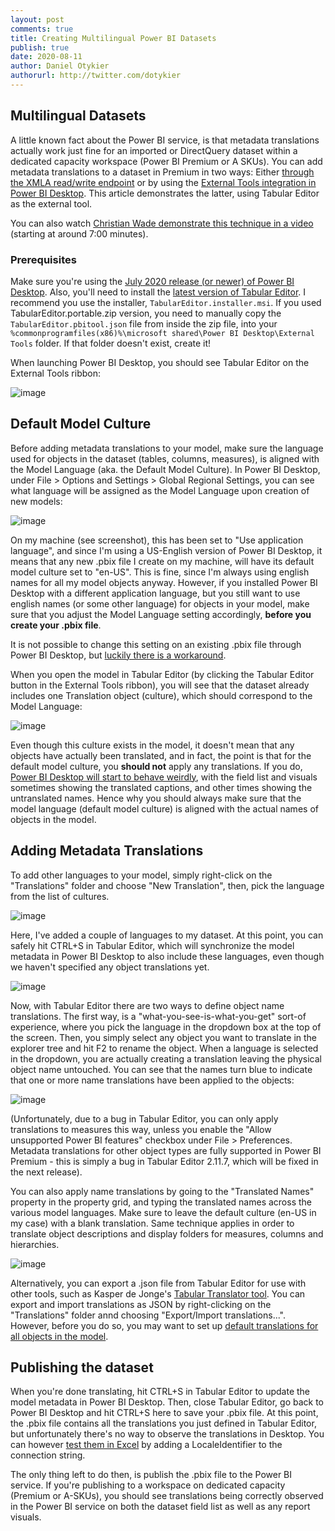 ```yaml
---
layout: post
comments: true
title: Creating Multilingual Power BI Datasets
publish: true
date: 2020-08-11
author: Daniel Otykier
authorurl: http://twitter.com/dotykier
---
```


## Multilingual Datasets

A little known fact about the Power BI service, is that metadata translations actually work just fine for an imported or DirectQuery dataset within a dedicated capacity workspace (Power BI Premium or A SKUs). You can add metadata translations to a dataset in Premium in two ways: Either [through the XMLA read/write endpoint](https://www.kasperonbi.com/setting-up-translations-for-power-bi-premium/) or by using the [External Tools integration in Power BI Desktop](https://powerbi.microsoft.com/en-us/blog/announcing-public-preview-of-external-tools-in-power-bi-desktop/). This article demonstrates the latter, using Tabular Editor as the external tool.

You can also watch [Christian Wade demonstrate this technique in a video](https://mymbas.microsoft.com/sessions/1165847d-260a-4d28-bec7-6843932e4467) (starting at around 7:00 minutes).

### Prerequisites
Make sure you're using the [July 2020 release (or newer) of Power BI Desktop](https://powerbi.microsoft.com/en-us/desktop/). Also, you'll need to install the [latest version of Tabular Editor](https://github.com/otykier/TabularEditor/releases/latest). I recommend you use the installer, `TabularEditor.installer.msi`. If you used TabularEditor.portable.zip version, you need to manually copy the `TabularEditor.pbitool.json` file from inside the zip file, into your `%commonprogramfiles(x86)%\microsoft shared\Power BI Desktop\External Tools` folder. If that folder doesn't exist, create it!

When launching Power BI Desktop, you should see Tabular Editor on the External Tools ribbon:

![image](https://user-images.githubusercontent.com/8976200/89929656-cd92fc80-dc09-11ea-99e8-eb279db18b74.png)

## Default Model Culture

Before adding metadata translations to your model, make sure the language used for objects in the dataset (tables, columns, measures), is aligned with the Model Language (aka. the Default Model Culture). In Power BI Desktop, under File > Options and Settings > Global Regional Settings, you can see what language will be assigned as the Model Language upon creation of new models:

![image](https://user-images.githubusercontent.com/8976200/89930094-7ccfd380-dc0a-11ea-9945-02da806daf7d.png)

On my machine (see screenshot), this has been set to "Use application language", and since I'm using a US-English version of Power BI Desktop, it means that any new .pbix file I create on my machine, will have its default model culture set to "en-US". This is fine, since I'm always using english names for all my model objects anyway. However, if you installed Power BI Desktop with a different application language, but you still want to use english names (or some other language) for objects in your model, make sure that you adjust the Model Language setting accordingly, **before you create your .pbix file**.

It is not possible to change this setting on an existing .pbix file through Power BI Desktop, but [luckily there is a workaround](https://www.sqlbi.com/articles/changing-the-culture-of-a-power-bi-desktop-file/).

When you open the model in Tabular Editor (by clicking the Tabular Editor button in the External Tools ribbon), you will see that the dataset already includes one Translation object (culture), which should correspond to the Model Language:

![image](https://user-images.githubusercontent.com/8976200/89930673-670ede00-dc0b-11ea-80a8-8e9ed3b9a0cc.png)

Even though this culture exists in the model, it doesn't mean that any objects have actually been translated, and in fact, the point is that for the default model culture, you **should not** apply any translations. If you do, [Power BI Desktop will start to behave weirdly](https://docs.microsoft.com/en-us/power-bi/create-reports/desktop-external-tools#supported-write-operations), with the field list and visuals sometimes showing the translated captions, and other times showing the untranslated names. Hence why you should always make sure that the model language (default model culture) is aligned with the actual names of objects in the model.

## Adding Metadata Translations

To add other languages to your model, simply right-click on the "Translations" folder and choose "New Translation", then, pick the language from the list of cultures.

![image](https://user-images.githubusercontent.com/8976200/89931156-1ba8ff80-dc0c-11ea-90c9-cde105d3608d.png)

Here, I've added a couple of languages to my dataset. At this point, you can safely hit CTRL+S in Tabular Editor, which will synchronize the model metadata in Power BI Desktop to also include these languages, even though we haven't specified any object translations yet.

![image](https://user-images.githubusercontent.com/8976200/89931457-74789800-dc0c-11ea-9f46-c05ce1d69f50.png)

Now, with Tabular Editor there are two ways to define object name translations. The first way, is a "what-you-see-is-what-you-get" sort-of experience, where you pick the language in the dropdown box at the top of the screen. Then, you simply select any object you want to translate in the explorer tree and hit F2 to rename the object. When a language is selected in the dropdown, you are actually creating a translation leaving the physical object name untouched. You can see that the names turn blue to indicate that one or more name translations have been applied to the objects:

![image](https://user-images.githubusercontent.com/8976200/89932387-da195400-dc0d-11ea-8065-6aaba42a1a00.png)

(Unfortunately, due to a bug in Tabular Editor, you can only apply translations to measures this way, unless you enable the "Allow unsupported Power BI features" checkbox under File > Preferences. Metadata translations for other object types are fully supported in Power BI Premium - this is simply a bug in Tabular Editor 2.11.7, which will be fixed in the next release).

You can also apply name translations by going to the "Translated Names" property in the property grid, and typing the translated names across the various model languages. Make sure to leave the default culture (en-US in my case) with a blank translation. Same technique applies in order to translate object descriptions and display folders for measures, columns and hierarchies.

![image](https://user-images.githubusercontent.com/8976200/89932573-22387680-dc0e-11ea-8a97-59e339a45eb0.png)

Alternatively, you can export a .json file from Tabular Editor for use with other tools, such as Kasper de Jonge's [Tabular Translator tool](https://github.com/Kjonge/TabularTranslator/releases/tag/1.1.3). You can export and import translations as JSON by right-clicking on the "Translations" folder annd choosing "Export/Import translations...". However, before you do so, you may want to set up [default translations for all objects in the model](https://tabulareditor.com/2019/10/23/TabularEditorTricks3.html).

## Publishing the dataset

When you're done translating, hit CTRL+S in Tabular Editor to update the model metadata in Power BI Desktop. Then, close Tabular Editor, go back to Power BI Desktop and hit CTRL+S here to save your .pbix file. At this point, the .pbix file contains all the translations you just defined in Tabular Editor, but unfortunately there's no way to observe the translations in Desktop. You can however [test them in Excel](https://www.sqlbi.com/tools/analyze-in-excel-for-power-bi-desktop/) by adding a LocaleIdentifier to the connection string.

The only thing left to do then, is publish the .pbix file to the Power BI service. If you're publishing to a workspace on dedicated capacity (Premium or A-SKUs), you should see translations being correctly observed in the Power BI service on both the dataset field list as well as any report visuals.

